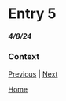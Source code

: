 # Entry 5
##### 4/8/24

### Context 

[Previous](entry04.md) | [Next](entry06.md)

[Home](../README.md)
